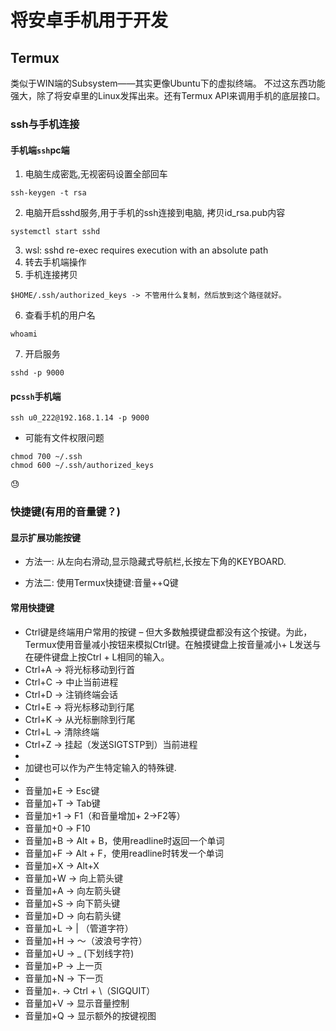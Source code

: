 # 将安卓手机用于开发
## Termux
类似于WIN端的Subsystem——其实更像Ubuntu下的虚拟终端。 不过这东西功能强大，除了将安卓里的Linux发挥出来。还有Termux API来调用手机的底层接口。
### ssh与手机连接
#### 手机端`ssh`pc端

1. 电脑生成密匙,无视密码设置全部回车
```
ssh-keygen -t rsa
```
2. 电脑开启sshd服务,用于手机的ssh连接到电脑, 拷贝id_rsa.pub内容
```
systemctl start sshd
```
3. wsl: sshd re-exec requires execution with an absolute path
4. 转去手机端操作
5. 手机连接拷贝
```
$HOME/.ssh/authorized_keys -> 不管用什么复制，然后放到这个路径就好。
```
6. 查看手机的用户名
```
whoami
```
7. 开启服务
```
sshd -p 9000
```
#### pc`ssh`手机端
```
ssh u0_222@192.168.1.14 -p 9000
```
* 可能有文件权限问题
```
chmod 700 ~/.ssh
chmod 600 ~/.ssh/authorized_keys
```
😓

### 快捷键(有用的音量键？)

#### 显示扩展功能按键

- 方法一:
    从左向右滑动,显示隐藏式导航栏,长按左下角的KEYBOARD.

- 方法二:
    使用Termux快捷键:音量++Q键

#### 常用快捷键

-  Ctrl键是终端用户常用的按键 – 但大多数触摸键盘都没有这个按键。为此，Termux使用音量减小按钮来模拟Ctrl键。在触摸键盘上按音量减小+ L发送与在硬件键盘上按Ctrl + L相同的输入。
- Ctrl+A -> 将光标移动到行首
- Ctrl+C -> 中止当前进程
- Ctrl+D -> 注销终端会话
- Ctrl+E -> 将光标移动到行尾
- Ctrl+K -> 从光标删除到行尾
- Ctrl+L -> 清除终端
- Ctrl+Z -> 挂起（发送SIGTSTP到）当前进程
- 
- 加键也可以作为产生特定输入的特殊键.
- 
- 音量加+E -> Esc键
- 音量加+T -> Tab键
- 音量加+1 -> F1（和音量增加+ 2→F2等）
- 音量加+0 -> F10
- 音量加+B -> Alt + B，使用readline时返回一个单词
- 音量加+F -> Alt + F，使用readline时转发一个单词
- 音量加+X -> Alt+X
- 音量加+W -> 向上箭头键
- 音量加+A -> 向左箭头键
- 音量加+S -> 向下箭头键
- 音量加+D -> 向右箭头键
- 音量加+L -> | （管道字符）
- 音量加+H -> 〜（波浪号字符）
- 音量加+U -> _ (下划线字符)
- 音量加+P -> 上一页
- 音量加+N -> 下一页
- 音量加+. -> Ctrl + \（SIGQUIT）
- 音量加+V -> 显示音量控制
- 音量加+Q -> 显示额外的按键视图
